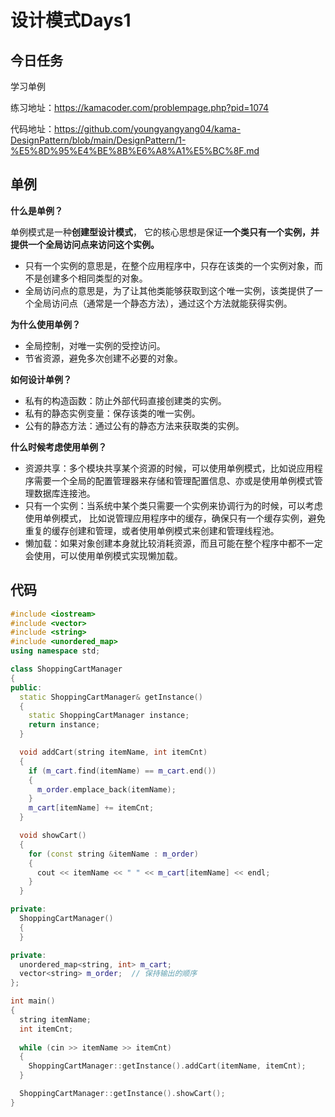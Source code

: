 # 设计模式Days1

## 今日任务

学习单例

练习地址：https://kamacoder.com/problempage.php?pid=1074

代码地址：https://github.com/youngyangyang04/kama-DesignPattern/blob/main/DesignPattern/1-%E5%8D%95%E4%BE%8B%E6%A8%A1%E5%BC%8F.md



## 单例

**什么是单例？**

单例模式是一种**创建型设计模式**， 它的核心思想是保证**一个类只有一个实例，并提供一个全局访问点来访问这个实例。**

- 只有一个实例的意思是，在整个应用程序中，只存在该类的一个实例对象，而不是创建多个相同类型的对象。
- 全局访问点的意思是，为了让其他类能够获取到这个唯一实例，该类提供了一个全局访问点（通常是一个静态方法），通过这个方法就能获得实例。



**为什么使用单例？**

+ 全局控制，对唯一实例的受控访问。
+ 节省资源，避免多次创建不必要的对象。



**如何设计单例？**

- 私有的构造函数：防止外部代码直接创建类的实例。
- 私有的静态实例变量：保存该类的唯一实例。
- 公有的静态方法：通过公有的静态方法来获取类的实例。



**什么时候考虑使用单例？**

+ 资源共享：多个模块共享某个资源的时候，可以使用单例模式，比如说应用程序需要一个全局的配置管理器来存储和管理配置信息、亦或是使用单例模式管理数据库连接池。
+ 只有一个实例：当系统中某个类只需要一个实例来协调行为的时候，可以考虑使用单例模式， 比如说管理应用程序中的缓存，确保只有一个缓存实例，避免重复的缓存创建和管理，或者使用单例模式来创建和管理线程池。
+ 懒加载：如果对象创建本身就比较消耗资源，而且可能在整个程序中都不一定会使用，可以使用单例模式实现懒加载。



## 代码

```c++
#include <iostream>
#include <vector>
#include <string>
#include <unordered_map>
using namespace std;

class ShoppingCartManager
{
public:
  static ShoppingCartManager& getInstance()
  {
    static ShoppingCartManager instance;
    return instance;
  }

  void addCart(string itemName, int itemCnt)
  {
    if (m_cart.find(itemName) == m_cart.end())
    {
      m_order.emplace_back(itemName);
    }
    m_cart[itemName] += itemCnt;
  }

  void showCart()
  {
    for (const string &itemName : m_order)
    {
      cout << itemName << " " << m_cart[itemName] << endl;
    }
  }

private:
  ShoppingCartManager()
  {
  }

private:
  unordered_map<string, int> m_cart;
  vector<string> m_order;  // 保持输出的顺序
};

int main()
{
  string itemName;
  int itemCnt;
  
  while (cin >> itemName >> itemCnt)
  {
    ShoppingCartManager::getInstance().addCart(itemName, itemCnt);
  }

  ShoppingCartManager::getInstance().showCart();
}
```

